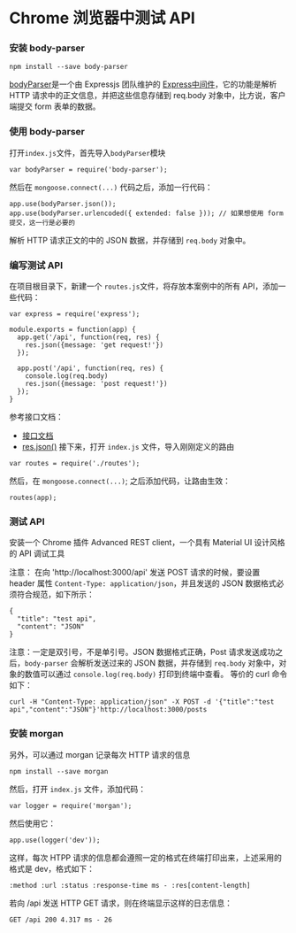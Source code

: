 # Chrome 浏览器中测试 API
### 安装 body-parser
```
npm install --save body-parser
```
[bodyParser](https://github.com/expressjs/body-parser)是一个由 Expressjs 团队维护的 [Express中间件]()，它的功能是解析 HTTP 请求中的正文信息，并把这些信息存储到 req.body 对象中，比方说，客户端提交 form 表单的数据。
### 使用 body-parser
打开`index.js`文件，首先导入`bodyParser`模块
```
var bodyParser = require('body-parser');
```
然后在 `mongoose.connect(...)` 代码之后，添加一行代码：
```
app.use(bodyParser.json());
app.use(bodyParser.urlencoded({ extended: false })); // 如果想使用 form 提交，这一行是必要的
```
解析 HTTP 请求正文的中的 JSON 数据，并存储到 `req.body` 对象中。
### 编写测试 API
在项目根目录下，新建一个 `routes.js`文件，将存放本案例中的所有 API，添加一些代码：
```
var express = require('express');

module.exports = function(app) {
  app.get('/api', function(req, res) {
    res.json({message: 'get request!'})
  });

  app.post('/api', function(req, res) {
    console.log(req.body)
    res.json({message: 'post request!'})
  });
}
```
参考接口文档：
- [接口文档]()
- [res.json()]()
接下来，打开 `index.js` 文件，导入刚刚定义的路由
```
var routes = require('./routes');
```
然后，在 `mongoose.connect(...)`; 之后添加代码，让路由生效：
```
routes(app);
```
### 测试 API
安装一个 Chrome 插件 Advanced REST client，一个具有 Material UI 设计风格的 API 调试工具

注意： 在向 'http://localhost:3000/api' 发送 POST 请求的时候，要设置 header 属性 `Content-Type: application/json`，并且发送的 JSON 数据格式必须符合规范，如下所示：
```
{
  "title": "test api",
  "content": "JSON"
}
```
注意：一定是双引号，不是单引号。JSON 数据格式正确，Post 请求发送成功之后，`body-parser` 会解析发送过来的 JSON 数据，并存储到 `req.body` 对象中，对象的数值可以通过 `console.log(req.body)` 打印到终端中查看。
等价的 curl 命令如下：
```
curl -H "Content-Type: application/json" -X POST -d '{"title":"test api","content":"JSON"}'http://localhost:3000/posts
```
### 安装 morgan
另外，可以通过 morgan 记录每次 HTTP 请求的信息
```
npm install --save morgan
```
然后，打开 `index.js` 文件，添加代码：
```
var logger = require('morgan');
```
然后使用它：
```
app.use(logger('dev'));
```
这样，每次 HTPP 请求的信息都会遵照一定的格式在终端打印出来，上述采用的格式是 dev，格式如下：
```
:method :url :status :response-time ms - :res[content-length]
```
若向 /api 发送 HTTP GET 请求，则在终端显示这样的日志信息：
```
GET /api 200 4.317 ms - 26
```

